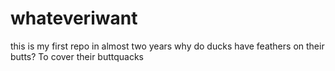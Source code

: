 # whateveriwant
this is my first repo in almost two years
why do ducks have feathers on their butts?  To cover their buttquacks
